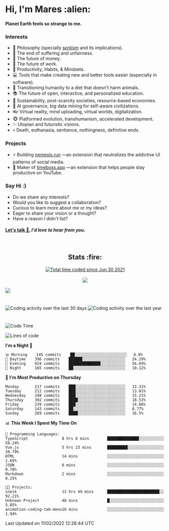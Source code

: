 <h1>Hi, I'm Mares :alien:</h1>

#### Planet Earth feels so strange to me.

### **Interests**

- 🌊 Philosophy (specially [_sentism_][sentismmedium] and its implications).
- 🎯 The end of suffering and unfairness.
- 💸 The future of money.
- 💼 The future of work.
- 🧠 Productivity, Habits, & Mindsets.
- 💻 Tools that make creating new and better tools easier (especially in software).
- 🥗 Transitioning humanity to a diet that doesn't harm animals.
- 📚 The future of open, interactive, and personalized education.
- 🌱 Sustainability, post-scarcity societies, resource-based economies.
- 🤖 AI governance, big data mining for self-aware civilizations.
- 👓 Virtual reality, mind uploading, virtual worlds, digitalization.
- 🐵 Platformed evolution, transhumanism, accelerated development.
- ✨ Utopian and futuristic visions.
- 💀 Death, euthanasia, sentience, nothingness, definitive ends.


### **Projects**

- ⚡ Building [nemesis.run](https://nemesis.run) —an extension that neutralizes the addictive UI patterns of social media.
- 💎 Maker of [timeboss.app](https://timeboss.app) —an extension that helps people stay productive on YouTube.


### **Say Hi :)**

- Do we share any interests?
- Would you like to suggest a collaboration?
- Curious to learn more about me or my ideas?
- Eager to share your vision or a thought?
- Have a reason I didn't list?

#### [Let's talk :wave:.](mailto:mareszhar@gmail.com) _I'd love to hear from you_.

[sentismmedium]: https://medium.com/@mareszhar/born-a-prisoner-a-reflection-about-life-its-struggles-and-a-plan-to-escape-d8566ce9b026

<br>

<h2 align="center">Stats :fire:</h2>

<div align="center">
  <a href="https://wakatime.com/@cfdc0e0d-4860-4b62-9ff0-cb659185525e">
    <img src="https://wakatime.com/badge/user/cfdc0e0d-4860-4b62-9ff0-cb659185525e.svg" alt="Total time coded since Jun 30 2021" />
  </a>
</div>

<br>

<!-- 
Add or remove this: 
&dates=B1AAB3FF 
...or this...
&date_format=M%20j%5B%2C%20Y%5D
from the *streak stats URL below* if they get bugged and aren't updating: 
-->

<div align="center">
  <img src="https://github-readme-streak-stats.herokuapp.com?user=mareszhar&theme=black-ice&hide_border=true&stroke=FFFFFF15&ring=DF8FFE&fire=DF8FFE&currStreakLabel=DF8FFE&background=1A232A&currStreakNum=86FFAB&dates=B1AAB3FF&date_format=M%20j%5B%2C%20Y%5D">
</div>

<br>

<img src="https://activity-graph.herokuapp.com/graph?username=mareszhar&theme=nord&bg_color=00000000&color=979797&line=DF8FFE&point=00000000&area=true&hide_border=true">

<br>

<h1></h1>

<img src="https://wakatime.com/share/@mares/5df0ff02-9c79-41b4-b540-51dc9c65a57b.svg" alt="Coding activity over the last 30 days" />
<img src="https://wakatime.com/share/@mares/ea89ba71-f374-40af-930c-e0655909fe37.svg" alt="Coding activity over the last year" />

<h1></h1>

<!--START_SECTION:waka-->
![Code Time](http://img.shields.io/badge/Code%20Time-482%20hrs%2035%20mins-blue)

![Lines of code](https://img.shields.io/badge/From%20Hello%20World%20I%27ve%20Written-124%20Thousand%20lines%20of%20code-blue)

**I'm a Night 🦉** 

```text
🌞 Morning    145 commits    ██░░░░░░░░░░░░░░░░░░░░░░░   8.9% 
🌆 Daytime    396 commits    ██████░░░░░░░░░░░░░░░░░░░   24.29% 
🌃 Evening    924 commits    ██████████████░░░░░░░░░░░   56.69% 
🌙 Night      165 commits    ██░░░░░░░░░░░░░░░░░░░░░░░   10.12%

```
📅 **I'm Most Productive on Thursday** 

```text
Monday       217 commits    ███░░░░░░░░░░░░░░░░░░░░░░   13.31% 
Tuesday      212 commits    ███░░░░░░░░░░░░░░░░░░░░░░   13.01% 
Wednesday    248 commits    ███░░░░░░░░░░░░░░░░░░░░░░   15.21% 
Thursday     302 commits    ████░░░░░░░░░░░░░░░░░░░░░   18.53% 
Friday       239 commits    ███░░░░░░░░░░░░░░░░░░░░░░   14.66% 
Saturday     143 commits    ██░░░░░░░░░░░░░░░░░░░░░░░   8.77% 
Sunday       269 commits    ████░░░░░░░░░░░░░░░░░░░░░   16.5%

```


📊 **This Week I Spent My Time On** 

```text
💬 Programming Languages: 
TypeScript               8 hrs 6 mins        ██████████████░░░░░░░░░░░   58.24% 
Vue.js                   5 hrs 23 mins       █████████░░░░░░░░░░░░░░░░   38.79% 
HTML                     14 mins             ░░░░░░░░░░░░░░░░░░░░░░░░░   1.69% 
JSON                     6 mins              ░░░░░░░░░░░░░░░░░░░░░░░░░   0.78% 
Markdown                 2 mins              ░░░░░░░░░░░░░░░░░░░░░░░░░   0.25%

🐱‍💻 Projects: 
sneik                    12 hrs 49 mins      ███████████████████████░░   92.21% 
Unknown Project          48 mins             █░░░░░░░░░░░░░░░░░░░░░░░░   5.85% 
animation-coding-tab-menu16 mins             ░░░░░░░░░░░░░░░░░░░░░░░░░   1.94%

```


 Last Updated on 11/02/2022 12:26:44 UTC
<!--END_SECTION:waka-->
